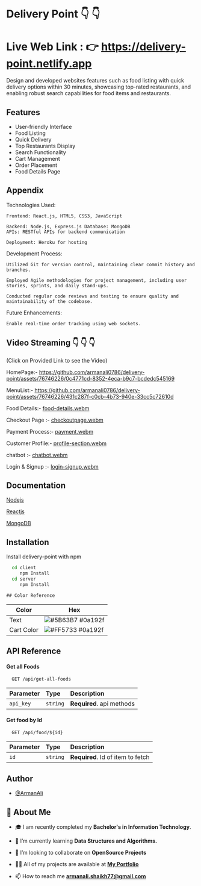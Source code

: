 # Delivery Point  👇 👇

# Live Web Link : 👉  https://delivery-point.netlify.app

Design and developed websites features such as food listing with quick delivery options within 30 minutes, showcasing top-rated restaurants, and enabling robust search capabilities for food items and restaurants.



## Features

- User-friendly Interface
- Food Listing
- Quick Delivery
- Top Restaurants Display
- Search Functionality
- Cart Management
- Order Placement
- Food Details Page



## Appendix

Technologies Used:

    Frontend: React.js, HTML5, CSS3, JavaScript

    Backend: Node.js, Express.js Database: MongoDB
    APIs: RESTful APIs for backend communication

    Deployment: Heroku for hosting

Development Process:

    Utilized Git for version control, maintaining clear commit history and branches.

    Employed Agile methodologies for project management, including user stories, sprints, and daily stand-ups.

    Conducted regular code reviews and testing to ensure quality and maintainability of the codebase.


Future Enhancements:

    Enable real-time order tracking using web sockets.








## Video Streaming 👇 👇 👇  
(Click on Provided Link to see the Video) 

HomePage:- 
https://github.com/armanali0786/delivery-point/assets/76746226/0c4771cd-8352-4eca-b9c7-bcdedc545169

MenuList:- 
https://github.com/armanali0786/delivery-point/assets/76746226/431c287f-c0cb-4b73-940e-33cc5c72610d

Food Details:- 
[food-details.webm](https://github.com/armanali0786/delivery-point/assets/76746226/0e8ebe9b-5a7d-4eca-b017-0786417b9137)

Checkout Page :- 
[checkoutpage.webm](https://github.com/armanali0786/delivery-point/assets/76746226/38e39042-7a44-4ca4-888d-150d956c2f7f)

Payment Process:- 
[payment.webm](https://github.com/armanali0786/delivery-point/assets/76746226/e0d31104-d2e0-4580-9d62-c33f32c33c4f)

Customer Profile:-
[profile-section.webm](https://github.com/armanali0786/delivery-point/assets/76746226/489462e7-ebe0-4920-8f41-a420d99d4a9b)

chatbot :- 
[chatbot.webm](https://github.com/armanali0786/delivery-point/assets/76746226/6293dff2-18f6-4590-9e36-9eee8cb02c2f)

Login & Signup :-
[login-signup.webm](https://github.com/armanali0786/delivery-point/assets/76746226/2c9291e1-b821-4628-a72e-4667248d578e)


## Documentation

[Nodejs](https://nodejs.org/docs/latest/api/)

[Reactjs](https://legacy.reactjs.org/docs/getting-started.html)

[MongoDB](https://www.mongodb.com/docs/atlas/getting-started)

## Installation

Install delivery-point with npm

```bash
  cd client
     npm Install
  cd server
     npm Install
```
    ## Color Reference

| Color             | Hex                                                                |
| ----------------- | ------------------------------------------------------------------ |
| Text  | ![#5B63B7](https://via.placeholder.com/10/0a192f?text=+) #0a192f |
| Cart Color  | ![#FF5733](https://via.placeholder.com/10/0a192f?text=+) #0a192f |

## API Reference

#### Get all Foods

```http
  GET /api/get-all-foods
```

| Parameter | Type     | Description                |
| :-------- | :------- | :------------------------- |
| `api_key` | `string` | **Required**.  api methods |

#### Get food by Id

```http
  GET /api/food/${id}
```

| Parameter | Type     | Description                       |
| :-------- | :------- | :-------------------------------- |
| `id`      | `string` | **Required**. Id of item to fetch |



## Author

- [@ArmanAli](https://www.github.com/armanali0786)


## 🚀 About Me
- 🎓 I am recently completed my **Bachelor's in Information Technology**.

- 🌱 I’m currently learning **Data Structures and Algorithms.**

- 👯 I’m looking to collaborate on **OpenSource Projects**

- 👨‍💻 All of my projects are available at **[My Portfolio](https://github.com/armanali0786?tab=repositories)**

- 📫 How to reach me **armanali.shaikh77@gmail.com**

